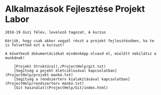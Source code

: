 # Alkalmazások Fejlesztése Projekt Labor
	
	2018-19 őszi félév, levelező tagozat, A kurzus
	
	Kérjük, hogy csak akkor vegyél részt a projekt fejlesztésében, ha te is felvetted ezt a kurzust!
	
	A következő dokumentációkat mindenképp olvasd el, mielőtt nekilátsz a munkának!
	
		[Projekt Struktúra](./ProjectHelp/git.txt)
		[Segítség a pojekt életciklusával kapcsolatban](ProjectHelp/projekt mankó.txt)
		[Segítség a rendszerterv kialakításával kapcsolatban](ProjectHelp/rendszerterv mankó.txt)
		[Git használat](ProjectHelp/Git/index.html)
